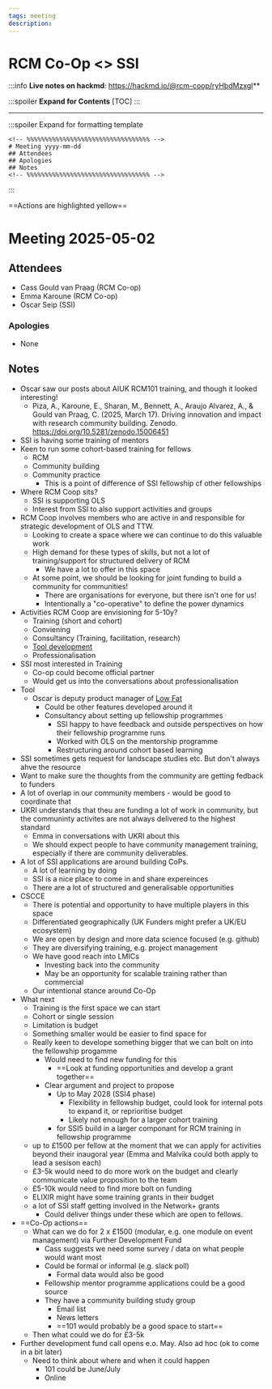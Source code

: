 ```yaml
---
tags: meeting
description: 
---
```


# RCM Co-Op <> SSI

:::info
**Live notes on hackmd**: https://hackmd.io/@rcm-coop/ryHbdMzxgl**

:::spoiler **Expand for Contents**
[TOC]
:::

---
:::spoiler Expand for formatting template
```
<!-- %%%%%%%%%%%%%%%%%%%%%%%%%%%%%%%%%% -->
# Meeting yyyy-mm-dd
## Attendees
## Apologies
## Notes
<!-- %%%%%%%%%%%%%%%%%%%%%%%%%%%%%%%%%% -->
```
:::

==Actions are highlighted yellow==

<!-- %%%%%%%%%%%%%%%%%%%%%%%%%%%%%%%%%% -->


# Meeting 2025-05-02

## Attendees
- Cass Gould van Praag (RCM Co-op)
- Emma Karoune (RCM Co-op)
- Oscar Seip (SSI)

### Apologies
- None

## Notes
- Oscar saw our posts about AIUK RCM101 training, and though it looked interesting!
    - Piza, A., Karoune, E., Sharan, M., Bennett, A., Araujo Alvarez, A., & Gould van Praag, C. (2025, March 17). Driving innovation and impact with research community building. Zenodo. https://doi.org/10.5281/zenodo.15006451
- SSI is having some training of mentors
- Keen to run some cohort-based training for fellows
    - RCM
    - Community building
    - Community practice
        - This is a point of difference of SSI fellowship cf other fellowships
- Where RCM Coop sits?
    - SSI is supporting OLS 
    - Interest from SSI to also support activities and groups
- RCM Coop involves members who are active in and responsible for strategic development of OLS and TTW.
    - Looking to create a space where we can continue to do this valuable work
    - High demand for these types of skills, but not a lot of training/support for structured delivery of RCM 
        - We have a lot to offer in this space
    - At some point, we should be looking for joint funding to build a community for communities!
        - There are organisations for everyone, but there isn't one for us!
        - Intentionally a "co-operative" to define the power dynamics
- Activities RCM Coop are envisioning for 5-10y?
    - Training (short and cohort)
    - Conviening
    - Consultancy (Training, facilitation, research)
    - [Tool development](https://drive.google.com/file/d/1Gzf80byNK0xBvmZVadRC3imnN8VJK49S/view?usp=sharing)
    - Professionalisation
- SSI most interested in Training
    - Co-op could become official partner
    - Would get us into the conversations about professionalisation
- Tool
    - Oscar is deputy product manager of [Low Fat](https://github.com/softwaresaved/lowfat)
        - Could be other features developed around it 
        - Consultancy about setting up fellowship programmes
            - SSI happy to have feedback and outside perspectives on how their fellowship programme runs
            - Worked with OLS on the mentorship programme
            - Restructuring around cohort based learning
- SSI sometimes gets request for landscape studies etc. But don't always ahve the resource
- Want to make sure the thoughts from the community are getting fedback to funders
- A lot of overlap in our community members - would be good to coordinate that
- UKRI understands that theu are funding a lot of work in community, but the communinty activites are not always delivered to the highest standard
    - Emma in conversations with UKRI about this
    - We should expect people to have community management training, especially if there are community deliverables. 
- A lot of SSI applications are around building CoPs. 
    - A lot of learning by doing
    - SSI is a nice place to come in and share expereinces
    - There are a lot of structured and generalisable opportunities
- CSCCE
    - There is potential and opportunity to have multiple players in this space
    - Differentiated geographically (UK Funders might prefer a UK/EU ecosystem)
    - We are open by design and more data science focused (e.g. github)
    - They are diversifying training, e.g. project management
    - We have good reach into LMICs
        - Investing back into the community
        - May be an opportunity for scalable training rather than commercial
    - Our intentional stance around Co-Op
- What next
    - Training is the first space we can start
    - Cohort or single session
    - Limitation is budget
    - Something smaller would be easier to find space for
    - Really keen to develope something bigger that we can bolt on into the fellowship progamme
        - Would need to find new funding for this
            - ==Look at funding opportunities and develop a grant together==
        - Clear argument and project to propose
            - Up to May 2028 (SSI4 phase)
                - Flexibility in fellowship budget, could look for internal pots to expand it, or reprioritise budget
                - Likely not enough for a larger cohort training
            - for SSI5 build in a larger componant for RCM training in fellowship programme
    - up to £1500 per fellow at the moment that we can apply for activities beyond their inaugoral year (Emma and Malvika could both apply to lead a sesison each)
    - £3-5k would need to do more work on the budget and clearly communicate value proposition to the team
    - £5-10k would need to find more bolt on funding
    - ELIXIR might have some training grants in their budget
    - a lot of SSI staff getting involved in the Network+ grants
        - Could deliver things under these which are open to fellows.
- ==Co-Op actions==
    - What can we do for 2 x £1500 (modular, e.g. one module on event management) via Further Development Fund
        - Cass suggests we need some survey / data on what people would want most
        - Could be formal or informal (e.g. slack poll)
            - Formal data would also be good
        - Fellowship mentor programme applications could be a good source
        - They have a community building study group
            - Email list
            - News letters
            - ==101 would probably be a good space to start==
    - Then what could we do for £3-5k
- Further development fund call opens e.o. May. Also ad hoc (ok to come in a bit later)
    - Need to think about where and when it could happen
        - 101 could be June/July
        - Online













        








<!-- %%%%%%%%%%%%%%%%%%%%%%%%%%%%%%%%%% -->